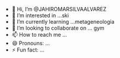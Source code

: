 - 👋 Hi, I’m @JAHIROMARSILVAALVAREZ
- 👀 I’m interested in ...ski
- 🌱 I’m currently learning ...metageneologia
- 💞️ I’m looking to collaborate on ... gym
- 📫 How to reach me ...
- 😄 Pronouns: ...
- ⚡ Fun fact: ...

<!---
JAHIROMARSILVAALVAREZ/JAHIROMARSILVAALVAREZ is a ✨ special ✨ repository because its `README.md` (this file) appears on your GitHub profile.
You can click the Preview link to take a look at your changes.
--->
